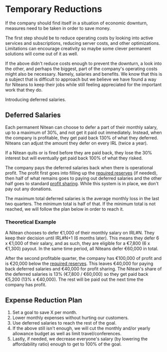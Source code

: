 # Temporary Reductions

If the company should find itself in a situation of economic downturn, measures need to be taken in order to save money.

The first step should be to reduce operating costs by looking into active services and subscriptions, reducing server costs, and other optimizations. Limitations can encourage creativity so maybe some clever permanent solutions will come out of it as well.

If the above didn't reduce costs enough to prevent the downturn, a look into the other, and perhaps the biggest, part of the company's operating costs might also be necessary. Namely, salaries and benefits.
We know that this is a subject that is difficult to approach but we believe we have found a way for Niteans to keep their jobs while still feeling appreciated for the important work that they do.

Introducing deferred salaries.

## Deferred Salaries
Each permanent Nitean can choose to defer a part of their monthly salary, up to a maximum of 30%, and not get it paid out immediately. Instead, when the company is profitable, they get paid back 130% of what they deferred. Niteans can adjust the amount they defer on every IRL (twice a year).

If a Nitean quits or is fired before they are paid back, they lose the 30% interest but will eventually get paid back 100% of what they risked.

The company pays the deferred salaries back when there is operational profit. The profit first goes into filling up the [required reserves](profit-sharing.md#the-concept) (if needed), then half of what remains goes to paying out deferred salaries and the other half goes to standard [profit sharing](profit-sharing.md). While this system is in place, we don't pay out any donations.

The maximum total deferred salaries is the average monthly loss in the last two quarters. The minimum total is half of that. If the minimum total is not reached, we will follow the plan below in order to reach it.

### Theoretical Example
A Nitean chooses to defer €1,000 of their monthly salary on IRL#N. They keep their decision until IRL#N+1 (6 months later). This means they defer 6 x €1,000 of their salary, and as such, they are eligible for a €7,800 (6 x €1,300) payout.
In the same time period, all Niteans defer €60,000 in total.

After the second profitable quarter, the company has €100,000 of profit and is €20,000 below the [required reserves](profit-sharing.md#the-concept). This leaves €40,000 for paying back deferred salaries and €40,000 for profit sharing. The Nitean's share of the deferred salaries is 13% (€7,800 / €60,000) so they get paid back €5,200 (13% x €40,000). The rest will be paid out the next time the company has profit.

## Expense Reduction Plan
1. Set a goal to save X per month.
1. Lower monthly expenses without hurting our customers.
1. Use deferred salaries to reach the rest of the goal.
1. If the above still isn't enough, we will cut the monthly and/or yearly allowance budget as well as limit travel/conferences.
1. Lastly, if needed, we decrease everyone's salary (by lowering the affordability ratio) enough to get to 100% of the goal.

